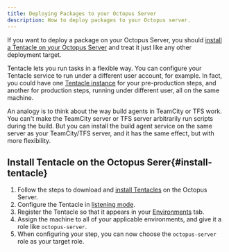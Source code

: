 ```yaml
---
title: Deploying Packages to your Octopus Server
description: How to deploy packages to your Octopus server.
---
```


If you want to deploy a package on your Octopus Server, you should [install a Tentacle on your Octopus Server](#install-tentacle) and treat it just like any other deployment target.

Tentacle lets you run tasks in a flexible way. You can configure your Tentacle service to run under a different user account, for example. In fact, you could have one [Tentacle instance](/docs/administration/managing-multiple-instances.md) for your pre-production steps, and another for production steps, running under different user, all on the same machine.

An analogy is to think about the way build agents in TeamCity or TFS work. You can't make the TeamCity server or TFS server arbitrarily run scripts during the build. But you can install the build agent service on the same server as your TeamCity/TFS server, and it has the same effect, but with more flexibility.

## Install Tentacle on the Octopus Serer{#install-tentacle}

1. Follow the steps to download and [install Tentacles](/docs/infrastructure/windows-targets/index.md) on the Octopus Server.
2. Configure the Tentacle in [listening mode](docs/infrastructure/windows-targets/index.md#configure-a-listening-tentacle-recommended).
3. Register the Tentacle so that it appears in your [Environments](/docs/infrastructure/environments/index.md) tab.
4. Assign the machine to all of your applicable environments, and give it a role like `octopus-server`.
5. When configuring your step, you can now choose the `octopus-server` role as your target role.
